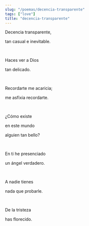 ```yaml
---
slug: "/poemas/decencia-transparente"
tags: ["love"]
title: "decencia-transparente"
---
```

Decencia transparente,

tan casual e inevitable.

&nbsp;

Haces ver a Dios

tan delicado.

&nbsp;

Recordarte me acaricia;

me asfixia recordarte.

&nbsp;

¿Cómo existe

en este mundo

alguien tan bello?

&nbsp;

En ti he presenciado

un ángel verdadero.

&nbsp;

A nadie tienes

nada que probarle.

&nbsp;

De la tristeza

has florecido.